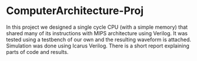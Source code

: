 # ComputerArchitecture-Proj

In this project we designed a single cycle CPU (with a simple memory) that shared many of its instructions with MIPS architecture using Verilog. It was tested using a testbench of our own and the resulting waveform is attached. Simulation was done using Icarus Verilog. There is a short report explaining parts of code and results.

